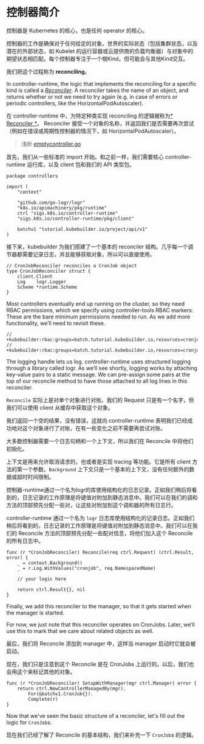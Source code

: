 # 控制器简介

控制器是 Kubernetes 的核心，也是任何 operator 的核心。 

控制器的工作是确保对于任何给定的对象，世界的实际状态（包括集群状态，以及潜在的外部状态，如 Kubelet 的运行容器或云提供商的负载均衡器）与对象中的期望状态相匹配。每个控制器专注于一个根Kind，但可能会与其他Kind交互。

我们把这个过程称为 **reconciling**。

In controller-runtime, the logic that implements the reconciling for a specific kind is called a [*Reconciler*](https://godoc.org/sigs.k8s.io/controller-runtime/pkg/reconcile).  A reconciler takes the name of an object, and returns whether or not we need to try again (e.g. in case of errors or periodic controllers, like the HorizontalPodAutoscaler).

在 controller-runtime 中，为特定种类实现 reconciling 的逻辑被称为[* Reconciler *](https://godoc.org/sigs.k8s.io/controller-runtime/pkg/reconcile)。 Reconciler 接受一个对象的名称，并返回我们是否需要再次尝试（例如在错误或周期性控制器的情况下，如 HorizontalPodAutoscaler）。

> 浅析 [emptycontroller.go](./testdata/emptycontroller.go)

首先，我们从一些标准的 import 开始。和之前一样，我们需要核心 controller-runtime 运行库，以及 client 包和我们的 API 类型包。

```
package controllers

import (
    "context"

    "github.com/go-logr/logr"
    "k8s.io/apimachinery/pkg/runtime"
    ctrl "sigs.k8s.io/controller-runtime"
    "sigs.k8s.io/controller-runtime/pkg/client"

    batchv1 "tutorial.kubebuilder.io/project/api/v1"
)
```

接下来，kubebuilder 为我们搭建了一个基本的 reconciler 结构。几乎每一个调节器都需要记录日志，并且能够获取对象，所以可以直接使用。

```
// CronJobReconciler reconciles a CronJob object
type CronJobReconciler struct {
    client.Client
    Log    logr.Logger
    Scheme *runtime.Scheme
}
```

Most controllers eventually end up running on the cluster, so they need RBAC permissions, which we specify using controller-tools RBAC markers. These are the bare minimum permissions needed to run. As we add more functionality, we’ll need to revisit these.

```
// +kubebuilder:rbac:groups=batch.tutorial.kubebuilder.io,resources=cronjobs,verbs=get;list;watch;create;update;patch;delete
// +kubebuilder:rbac:groups=batch.tutorial.kubebuilder.io,resources=cronjobs/status,verbs=get;update;patch
```

The logging handle lets us log. controller-runtime uses structured logging through a library called logr. As we’ll see shortly, logging works by attaching key-value pairs to a static message. We can pre-assign some pairs at the top of our reconcile method to have those attached to all log lines in this reconciler.

`Reconcile` 实际上是对单个对象进行对账。我们的 Request 只是有一个名字，但我们可以使用 client 从缓存中获取这个对象。

我们返回一个空的结果，没有错误，这就向 controller-runtime 表明我们已经成功地对这个对象进行了对账，在有一些变化之前不需要再尝试对账。

大多数控制器需要一个日志句柄和一个上下文，所以我们在 Reconcile 中将他们初始化。

上下文是用来允许取消请求的，也或者是实现 tracing 等功能。它是所有 client 方法的第一个参数。`Background` 上下文只是一个基本的上下文，没有任何额外的数据或超时时间限制。

控制器-runtime通过一个名为logr的库使用结构化的日志记录。正如我们稍后将看到的，日志记录的工作原理是将键值对附加到静态消息中。我们可以在我们的调和方法的顶部预先分配一些对，让这些对附加到这个调和器的所有日志行。

controller-runtime 通过一个名为 `logr` 日志库使用结构化的记录日志。正如我们稍后将看到的，日志记录的工作原理是将键值对附加到静态消息中。我们可以在我们的 Reconcile 方法的顶部预先分配一些配对信息，将他们加入这个 Reconcile 的所有日志中。

```
func (r *CronJobReconciler) Reconcile(req ctrl.Request) (ctrl.Result, error) {
    _ = context.Background()
    _ = r.Log.WithValues("cronjob", req.NamespacedName)

    // your logic here

    return ctrl.Result{}, nil
}
```

Finally, we add this reconciler to the manager, so that it gets started when the manager is started.

For now, we just note that this reconciler operates on CronJobs. Later, we’ll use this to mark that we care about related objects as well.

最后，我们将 Reconcile 添加到 manager 中，这样当 manager 启动时它就会被启动。

现在，我们只是注意到这个 Reconcile 是在 CronJobs 上运行的。以后，我们也会用这个来标记其他的对象。

```
func (r *CronJobReconciler) SetupWithManager(mgr ctrl.Manager) error {
    return ctrl.NewControllerManagedBy(mgr).
        For(&batchv1.CronJob{}).
        Complete(r)
}
```

Now that we've seen the basic structure of a reconciler, let's fill out the logic for `CronJob`s.

现在我们已经了解了 Reconcile 的基本结构，我们来补充一下 `CronJob`s 的逻辑。
